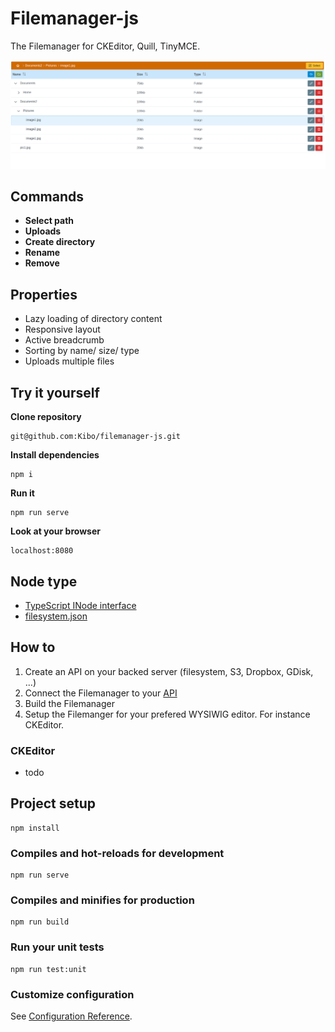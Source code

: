 # Filemanager-js

The Filemanager for CKEditor, Quill, TinyMCE.

![Filemanager](/public/screens/screen1.png)

## Commands

- **Select path**
- **Uploads**
- **Create directory**
- **Rename**
- **Remove**

## Properties

- Lazy loading of directory content
- Responsive layout
- Active breadcrumb
- Sorting by name/ size/ type
- Uploads multiple files

## Try it yourself

**Clone repository**

```
git@github.com:Kibo/filemanager-js.git
```

**Install dependencies**

```
npm i
```

**Run it**

```
npm run serve
```

**Look at your browser**

```
localhost:8080
```

## Node type

- [TypeScript INode interface](/src/types/index.ts)
- [filesystem.json](/src/data/filesystem.json)

## How to

1. Create an API on your backed server (filesystem, S3, Dropbox, GDisk, ...)
2. Connect the Filemanager to your [API](/src/api/api.ts)
3. Build the Filemanager
4. Setup the Filemanger for your prefered WYSIWIG editor. For instance CKEditor.

### CKEditor

- todo

## Project setup

```
npm install
```

### Compiles and hot-reloads for development

```
npm run serve
```

### Compiles and minifies for production

```
npm run build
```

### Run your unit tests

```
npm run test:unit
```

### Customize configuration

See [Configuration Reference](https://cli.vuejs.org/config/).
